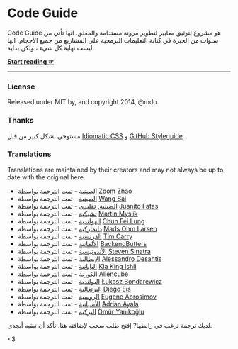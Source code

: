 # Code Guide

Code Guide هو مشروع لتوثيق معايير لتطوير مرونة مستدامة والمغلق. انها تأتي من سنوات من الخبرة في كتابة التعليمات البرمجية على المشاريع من جميع الأحجام. انها ليست نهاية كل شيء ، ولكن بداية.

**[Start reading ☞](http://mdo.github.io/code-guide)**

---

### License

Released under MIT by, and copyright 2014, @mdo.

### Thanks

مستوحى بشكل كبير من قبل [Idiomatic CSS](https://github.com/necolas/idiomatic-css) و [GitHub Styleguide](http://github.com/styleguide).

### Translations

Translations are maintained by their creators and may not always be up to date with the original here.

- [الصينية](http://zoomzhao.github.io/code-guide/) - تمت الترجمة بواسطة [Zoom Zhao](https://github.com/ZoomZhao)
- [الصينية](http://codeguide.bootcss.com/) - تمت الترجمة بواسطة [Wang Sai](https://github.com/wangsai)
- [الصينية, تقليدي](http://juanitofatas.github.io/code-guide/) - تمت الترجمة بواسطة [Juanito Fatas](https://github.com/JuanitoFatas)
- [تشيكية](http://smedzlatko.github.io/) - تمت الترجمة بواسطة [Martin Myslík](https://github.com/Smedzlatko)
- [الهولندية](http://chunfeilung.github.io/code-guide/) - تمت الترجمة بواسطة [Chun Fei Lung](https://github.com/chunfeilung)
- [دانماركية](http://ohm.sh/code-guide/) - تمت الترجمة بواسطة [Mads Ohm Larsen](https://github.com/omegahm)
- [الفرنسية](http://pixelastic.github.io/code-guide/) - تمت الترجمة بواسطة [Tim Carry](https://github.com/pixelastic/)
- [الألمانية](http://BackendButters.github.io/code-guide/) - تمت الترجمة بواسطة [BackendButters](https://github.com/BackendButters)
- [الأندونيسية](http://diagramatics.github.io/code-guide-id) - تمت الترجمة بواسطة [Steven Sinatra](http://diagramatics.me)
- [الإيطالية](http://alessandro1997.github.io/code-guide/) - تمت الترجمة بواسطة [Alessandro Desantis](https://github.com/alessandro1997)
- [اليابانية](http://kia-king.com/code-guide/) - تمت الترجمة بواسطة [Kia King Ishii](https://github.com/kiaking)
- [الكورية](http://code-guide.aliencube.org/) - تمت الترجمة بواسطة [Aliencube](https://github.com/aliencube)
- [البولندية](http://bondarewicz.github.io/code-guide/) - تمت الترجمة بواسطة [Łukasz Bondarewicz](https://github.com/bondarewicz)
- [البرتغالية](http://diegoeis.github.io/code-guide/) - تمت الترجمة بواسطة [Diego Eis](http://tableless.com.br/)
- [الروسية](http://sadcitizen.github.io/code-guide/) - تمت الترجمة بواسطة [Eugene Abrosimov](https://github.com/sadcitizen)
- [الأسبانية](http://adrianayala.mx/code-guide/es/) - تمت الترجمة بواسطة [Adrian Ayala](http://adrianayala.mx/)
- [التركية](http://kod-rehberi.hayatbiralem.com/) - تمت الترجمة بواسطة [Ömür Yanıkoğlu](http://hayatbiralem.com/)

لديك ترجمة ترغب في رابطها? إفتح طلب سحب لإضافته هنا. تأكد أن تبقيه أبجدي.

<3
